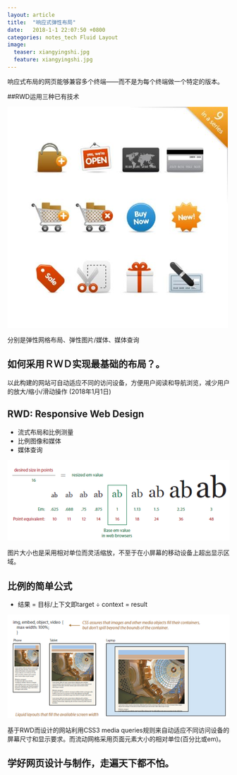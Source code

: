 ```yaml
---
layout: article
title:  "响应式弹性布局"
date:   2018-1-1 22:07:50 +0800
categories: notes_tech Fluid Layout 
image:
  teaser: xiangyingshi.jpg
  feature: xiangyingshi.jpg
---
```

响应式布局的网页能够兼容多个终端——而不是为每个终端做一个特定的版本。

##RWD运用三种已有技术

<img src="/images/xiang.jpg"  alt="网页 - 页面元素" />
  
分别是弹性网格布局、弹性图片/媒体、媒体查询


## 如何采用ＲＷＤ实现最基础的布局？。

以此构建的网站可自动适应不同的访问设备，方便用户阅读和导航浏览，减少用户的放大/缩小/滑动操作  (2018年1月1日)

## RWD: Responsive Web Design

- 流式布局和比例测量
- 比例图像和媒体
- 媒体查询

<img src="/images/liushi.png"  alt="网页 - 页面元素" />

图片大小也是采用相对单位而灵活缩放，不至于在小屏幕的移动设备上超出显示区域。

## 比例的简单公式

- 结果 = 目标/上下文即target ÷ context = result

<img src="/images/max.png"  alt="网页 - 页面元素" />

基于RWD而设计的网站利用CSS3 media queries规则来自动适应不同访问设备的屏幕尺寸和显示要求。而流动网格采用页面元素大小的相对单位(百分比或em)。

## 学好网页设计与制作，走遍天下都不怕。




